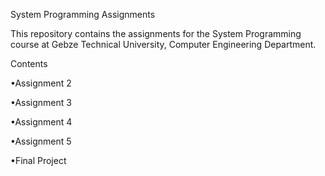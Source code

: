 System Programming Assignments

This repository contains the assignments for the System Programming course at Gebze Technical University, Computer Engineering Department.

Contents

•Assignment 2

•Assignment 3

•Assignment 4

•Assignment 5

•Final Project

